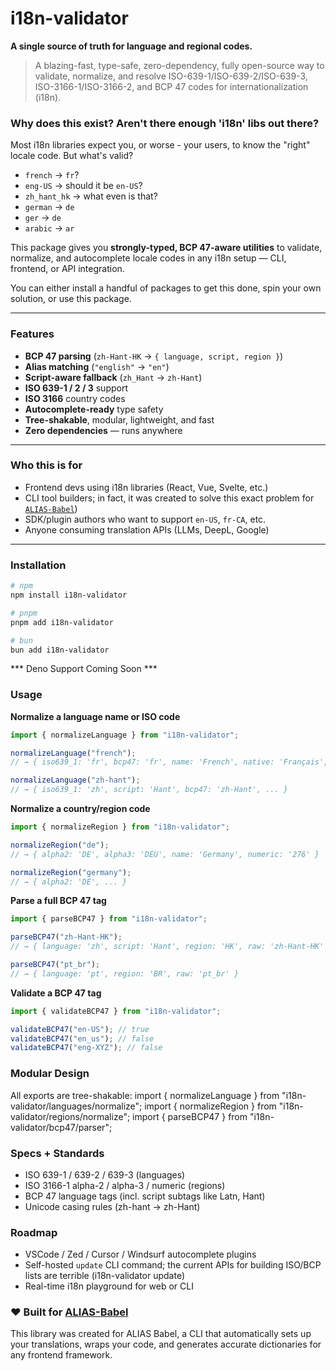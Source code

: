 # i18n-validator
**A single source of truth for language and regional codes.**

> A blazing-fast, type-safe, zero-dependency, fully open-source way to validate, normalize, and resolve ISO-639-1/ISO-639-2/ISO-639-3, ISO-3166-1/ISO-3166-2, and BCP 47 codes for internationalization (i18n).

### Why does this exist? Aren't there enough 'i18n' libs out there?

Most i18n libraries expect you, or worse - your users, to know the "right" locale code. But what's valid?

- `french` → `fr`?
- `eng-US` → should it be `en-US`?
- `zh_hant_hk` → what even is that?
- `german` → `de`
- `ger` → `de`
- `arabic` → `ar`

This package gives you **strongly-typed, BCP 47-aware utilities** to validate, normalize, and autocomplete locale codes in any i18n setup — CLI, frontend, or API integration.

You can either install a handful of packages to get this done, spin your own solution, or use this package.

---

### Features

- **BCP 47 parsing** (`zh-Hant-HK` → `{ language, script, region }`)
- **Alias matching** (`"english"` → `"en"`)
- **Script-aware fallback** (`zh_Hant` → `zh-Hant`)
- **ISO 639-1 / 2 / 3** support
- **ISO 3166** country codes
- **Autocomplete-ready** type safety
- **Tree-shakable**, modular, lightweight, and fast
- **Zero dependencies** — runs anywhere

---

### Who this is for

- Frontend devs using i18n libraries (React, Vue, Svelte, etc.)
- CLI tool builders; in fact, it was created to solve this exact problem for [`ALIAS-Babel`](https://github.com/ALIAS-Research/alias-babel))
- SDK/plugin authors who want to support `en-US`, `fr-CA`, etc.
- Anyone consuming translation APIs (LLMs, DeepL, Google)

---

### Installation

```bash
# npm
npm install i18n-validator
```
```bash
# pnpm
pnpm add i18n-validator
```
```bash
# bun
bun add i18n-validator
```
*** Deno Support Coming Soon ***

### Usage
**Normalize a language name or ISO code**

```typescript
import { normalizeLanguage } from "i18n-validator";

normalizeLanguage("french");
// → { iso639_1: 'fr', bcp47: 'fr', name: 'French', native: 'Français', ... }

normalizeLanguage("zh-hant");
// → { iso639_1: 'zh', script: 'Hant', bcp47: 'zh-Hant', ... }

```

**Normalize a country/region code**
```typescript
import { normalizeRegion } from "i18n-validator";

normalizeRegion("de");
// → { alpha2: 'DE', alpha3: 'DEU', name: 'Germany', numeric: '276' }

normalizeRegion("germany");
// → { alpha2: 'DE', ... }
```

**Parse a full BCP 47 tag**
```typescript
import { parseBCP47 } from "i18n-validator";

parseBCP47("zh-Hant-HK");
// → { language: 'zh', script: 'Hant', region: 'HK', raw: 'zh-Hant-HK' }

parseBCP47("pt_br");
// → { language: 'pt', region: 'BR', raw: 'pt_br' }
```

**Validate a BCP 47 tag**
```typescript
import { validateBCP47 } from "i18n-validator";

validateBCP47("en-US"); // true
validateBCP47("en_us"); // false
validateBCP47("eng-XYZ"); // false
```

### Modular Design
All exports are tree-shakable:
import { normalizeLanguage } from "i18n-validator/languages/normalize";
import { normalizeRegion } from "i18n-validator/regions/normalize";
import { parseBCP47 } from "i18n-validator/bcp47/parser";

### Specs + Standards
- ISO 639-1 / 639-2 / 639-3 (languages)
- ISO 3166-1 alpha-2 / alpha-3 / numeric (regions)
- BCP 47 language tags (incl. script subtags like Latn, Hant)
- Unicode casing rules (zh-hant → zh-Hant)


### Roadmap
- VSCode / Zed / Cursor / Windsurf autocomplete plugins
- Self-hosted `update` CLI command; the current APIs for building ISO/BCP lists are terrible (i18n-validator update)
- Real-time i18n playground for web or CLI

### ❤️ Built for [ALIAS-Babel](https://github.com/ALIAS-Research/alias-babel)
This library was created for ALIAS Babel, a CLI that automatically sets up your translations, wraps your code, and generates accurate dictionaries for any frontend framework.
